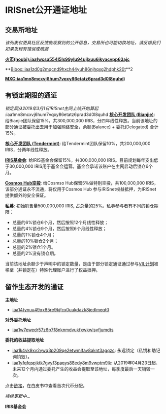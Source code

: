 # IRISnet公开通证地址

## 交易所地址
_该列表仅更具社区反馈能观察到的公开信息，交易所也可能切换地址，请反馈我们如果发现有错误或疏漏_

**[火币(houbi):iaa1wcsa554l5lx99ylu94ujlxuu6jkvacvpp63ajc](https://www.irisplorer.io/#/address/1/iaa1wcsa554l5lx99ylu94ujlxuu6jkvacvpp63ajc)**

**[Bibox::iaa1zd0g2mqcnd9hxch44yuh86njhqxg2hdphk20t](https://www.irisplorer.io/#/address/1/iaa1zd0g2mqcnd9hxch44yuh86njhqxg2hdphk20t2)**2

**[MXC:iaa1mn8mcxvj6hum7vqxy86etatz6prad3d0l8quhd](https://www.irisplorer.io/#/address/1/iaa1mn8mcxvj6hum7vqxy86etatz6prad3d0l8quhd)**)

## 有锁定期限的通证
_锁定期从2019年3月1日IRISnet主网上线开始算起_
:iaa1mn8mcxvj6hum7vqxy86etatz6prad3d0l8quhd
**[核心开发团队 (Bianjie)](https://www.irisplorer.io/#/address/1/iaa1t3alcjnr7qwje9qs0axah4mwp9jvl8vns9y9gu)**:	给Bianjie团队保留15%，共300,000,000 IRIS，分四年线性释放。当前该地址的部分通证被委托出去用于加强网络安全，余额(Balance) + 委托(Delegated) 合计15%。

**[核心开发团队 (Tendermint)](https://www.irisplorer.io/#/address/1/iaa13wqpy0ehazj7alvyc8ch36dsszp704pwts47wc)**:	给Tendermint团队保留10%，共200,000,000 IRIS，分两年线性释放。

**[IRIS基金会](https://www.irisplorer.io/#/address/1/iaa1p7qu0acxgwrg059va65cl8sq3w9japnkj93vrc)**: 给IRIS基金会保留15%，共300,000,000 IRIS。目前规划每年支出低于30,000,000 IRIS用于基金会运营。基金会承诺该账户在主网启动后锁仓6个月。   

**[Cosmos Hub空投](https://www.irisplorer.io/#/address/1/iaa1y4ze04mauet065h2eehr5cwpskr7j6275j46ch)**:	给Cosmso Hub保留5%做特别空投，共100,000,000 IRIS，该部分通证永不流通，将仅用于Cosmos Hub 参与IRISnet权益抵押，为IRISnet 提供额外的安全保证。

**[私募](https://www.irisplorer.io/#/address/1/iaa1n5x9ng3ufr29nw4eauzq6pkwzgkqrxdgacph4t)**: 初始销售量500,000,000 IRIS, 占总量的25%。私募参与者有不同的锁仓期限：
- 总量的6%锁仓6个月，然后按照12个月线性释放；
- 总量的4%锁仓9个月，然后按照6个月线性释放；
- 总量的1%锁仓4个月；
- 总量的10%锁仓2个月；
- 总量的2%锁仓1个月。
- 总量的2%没有锁仓期。

当前该地址余额少于声明中的锁定数量，是由于部分锁定通证通过参与[VIL计划](vil_authorization_letter_template.md)被移至（并锁定在）特殊代理账户进行了权益抵押。

## 留作生态开发的通证
**主地址**
- [iaa14tynuu49qx85re9kjfcx0uukdazk8jedlmeqt0](https://www.irisplorer.io/#/address/1/iaa14tynuu49qx85re9kjfcx0uukdazk8jedlmeqt0)

**对外委托地址**
- [iaa1w7ewedr57z6p7f8nknmdvukfxwkwlsvfjumdts](https://www.irisplorer.io/#/address/1/iaa1w7ewedr57z6p7f8nknmdvukfxwkwlsvfjumdts)

**委托的收益提取地址**
- [iaa1k4vk9xv2ywq3p209qe2etwmlfav8aknt3agqzc](https://www.irisplorer.io/#/address/1/iaa1k4vk9xv2ywq3p209qe2etwmlfav8aknt3agqzc): 永远锁定（私钥和助记词销毁）。
- [iaa1yfqfqspjktk7gvyf3paqys88edy8m9vwptm9lk](https://www.irisplorer.io/#/address/1/iaa1yfqfqspjktk7gvyf3paqys88edy8m9vwptm9lk): 从2019年04月23日起，未来12个月内通过委托产生的收益会提取至该地址，每季度最后一天销毁一次。

点击[链接](https://github.com/irisnet/irisnet/blob/master/%E7%99%BD%E7%9A%AE%E4%B9%A6.md#%E5%88%9D%E5%A7%8B%E9%80%9A%E8%AF%81%E5%88%86%E9%85%8D)，在白皮书中查看首次代币分配。

_持续更新中..._


**IRIS基金会**
